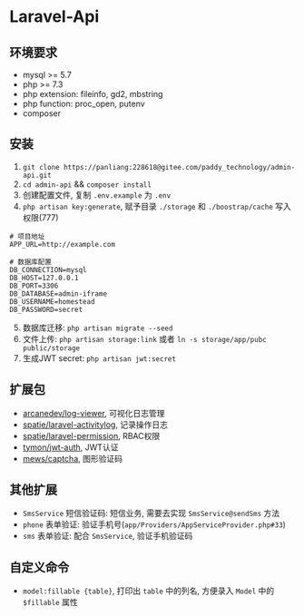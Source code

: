# Laravel-Api

## 环境要求

- mysql >= 5.7
- php >= 7.3
- php extension: fileinfo, gd2, mbstring
- php function: proc_open, putenv
- composer

## 安装

1. `git clone https://panliang:228618@gitee.com/paddy_technology/admin-api.git`
2. `cd admin-api` && `composer install`
3. 创建配置文件, 复制 `.env.example` 为 `.env`
4. `php artisan key:generate`, 赋予目录 `./storage` 和 `./boostrap/cache` 写入权限(777)

```
# 项目地址
APP_URL=http://example.com

# 数据库配置
DB_CONNECTION=mysql
DB_HOST=127.0.0.1
DB_PORT=3306
DB_DATABASE=admin-iframe
DB_USERNAME=homestead
DB_PASSWORD=secret
```

5. 数据库迁移: `php artisan migrate --seed`
6. 文件上传: `php artisan storage:link` 或者 `ln -s storage/app/pubc public/storage`
7. 生成JWT secret: `php artisan jwt:secret`

## 扩展包

- [arcanedev/log-viewer](https://github.com/ARCANEDEV/LogViewer), 可视化日志管理
- [spatie/laravel-activitylog](https://github.com/spatie/laravel-activitylog), 记录操作日志
- [spatie/laravel-permission](https://github.com/spatie/laravel-permission), RBAC权限
- [tymon/jwt-auth](https://jwt-auth.readthedocs.io), JWT认证
- [mews/captcha](https://github.com/mewebstudio/captcha), 图形验证码

## 其他扩展

- `SmsService` 短信验证码: 短信业务, 需要去实现 `SmsService@sendSms` 方法
- `phone` 表单验证: 验证手机号(`app/Providers/AppServiceProvider.php#33`)
- `sms` 表单验证: 配合 `SmsService`, 验证手机验证码

## 自定义命令

- `model:fillable {table}`, 打印出 `table` 中的列名, 方便录入 `Model` 中的 `$fillable` 属性
